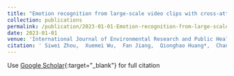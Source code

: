 ```yaml
---
title: "Emotion recognition from large-scale video clips with cross-attention and hybrid feature weighting neural networks"
collection: publications
permalink: /publication/2023-01-01-Emotion-recognition-from-large-scale-video-clips-with-cross-attention-and-hybrid-feature-weighting-neural-networks
date: 2023-01-01
venue: 'International Journal of Environmental Research and Public Health'
citation: ' Siwei Zhou,  Xuemei Wu,  Fan Jiang,  Qionghao Huang*,  Changqin Huang, &quot;Emotion recognition from large-scale video clips with cross-attention and hybrid feature weighting neural networks.&quot; International Journal of Environmental Research and Public Health, 2023.'
---
```

Use [Google Scholar](https://scholar.google.com/scholar?q=Emotion+recognition+from+large+scale+video+clips+with+cross+attention+and+hybrid+feature+weighting+neural+networks){:target="_blank"} for full citation
